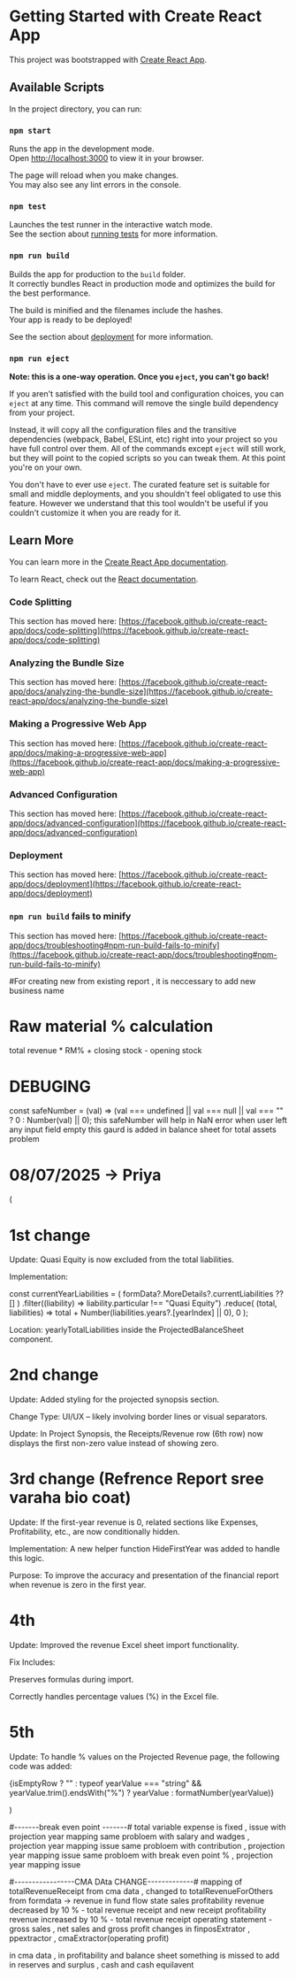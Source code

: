 # Getting Started with Create React App

This project was bootstrapped with [Create React App](https://github.com/facebook/create-react-app).

## Available Scripts

In the project directory, you can run:

### `npm start`

Runs the app in the development mode.\
Open [http://localhost:3000](http://localhost:3000) to view it in your browser.

The page will reload when you make changes.\
You may also see any lint errors in the console.

### `npm test`

Launches the test runner in the interactive watch mode.\
See the section about [running tests](https://facebook.github.io/create-react-app/docs/running-tests) for more information.

### `npm run build`

Builds the app for production to the `build` folder.\
It correctly bundles React in production mode and optimizes the build for the best performance.

The build is minified and the filenames include the hashes.\
Your app is ready to be deployed!

See the section about [deployment](https://facebook.github.io/create-react-app/docs/deployment) for more information.

### `npm run eject`

**Note: this is a one-way operation. Once you `eject`, you can't go back!**

If you aren't satisfied with the build tool and configuration choices, you can `eject` at any time. This command will remove the single build dependency from your project.

Instead, it will copy all the configuration files and the transitive dependencies (webpack, Babel, ESLint, etc) right into your project so you have full control over them. All of the commands except `eject` will still work, but they will point to the copied scripts so you can tweak them. At this point you're on your own.

You don't have to ever use `eject`. The curated feature set is suitable for small and middle deployments, and you shouldn't feel obligated to use this feature. However we understand that this tool wouldn't be useful if you couldn't customize it when you are ready for it.

## Learn More

You can learn more in the [Create React App documentation](https://facebook.github.io/create-react-app/docs/getting-started).

To learn React, check out the [React documentation](https://reactjs.org/).

### Code Splitting

This section has moved here: [https://facebook.github.io/create-react-app/docs/code-splitting](https://facebook.github.io/create-react-app/docs/code-splitting)

### Analyzing the Bundle Size

This section has moved here: [https://facebook.github.io/create-react-app/docs/analyzing-the-bundle-size](https://facebook.github.io/create-react-app/docs/analyzing-the-bundle-size)

### Making a Progressive Web App

This section has moved here: [https://facebook.github.io/create-react-app/docs/making-a-progressive-web-app](https://facebook.github.io/create-react-app/docs/making-a-progressive-web-app)

### Advanced Configuration

This section has moved here: [https://facebook.github.io/create-react-app/docs/advanced-configuration](https://facebook.github.io/create-react-app/docs/advanced-configuration)

### Deployment

This section has moved here: [https://facebook.github.io/create-react-app/docs/deployment](https://facebook.github.io/create-react-app/docs/deployment)

### `npm run build` fails to minify

This section has moved here: [https://facebook.github.io/create-react-app/docs/troubleshooting#npm-run-build-fails-to-minify](https://facebook.github.io/create-react-app/docs/troubleshooting#npm-run-build-fails-to-minify)

#For creating new from existing report , it is neccessary to add new business name

# Raw material % calculation

total revenue \* RM% + closing stock - opening stock

# DEBUGING

const safeNumber = (val) => (val === undefined || val === null || val === "" ? 0 : Number(val) || 0);
this safeNumber will help in NaN error
when user left any input field empty
this gaurd is added in balance sheet for total assets problem

# 08/07/2025 -> Priya

(

# 1st change

Update: Quasi Equity is now excluded from the total liabilities.

Implementation:

const currentYearLiabilities = (
formData?.MoreDetails?.currentLiabilities ?? []
)
.filter((liability) => liability.particular !== "Quasi Equity")
.reduce(
(total, liabilities) =>
total + Number(liabilities.years?.[yearIndex] || 0),
0
);

Location: yearlyTotalLiabilities inside the ProjectedBalanceSheet component.

# 2nd change

Update: Added styling for the projected synopsis section.

Change Type: UI/UX – likely involving border lines or visual separators.

Update: In Project Synopsis, the Receipts/Revenue row (6th row) now displays the first non-zero value instead of showing zero.

# 3rd change (Refrence Report sree varaha bio coat)

Update: If the first-year revenue is 0, related sections like Expenses, Profitability, etc., are now conditionally hidden.

Implementation: A new helper function HideFirstYear was added to handle this logic.

Purpose: To improve the accuracy and presentation of the financial report when revenue is zero in the first year.

# 4th

Update: Improved the revenue Excel sheet import functionality.

Fix Includes:

Preserves formulas during import.

Correctly handles percentage values (%) in the Excel file.

# 5th

Update: To handle % values on the Projected Revenue page, the following code was added:

{isEmptyRow
? ""
: typeof yearValue === "string" &&
yearValue.trim().endsWith("%")
? yearValue
: formatNumber(yearValue)}

)




#-------break even point -------#
total variable expense is fixed , issue with projection year mapping 
same probloem with salary and wadges , projection year mapping issue 
same probloem with contribution , projection year mapping issue 
same probloem with break even point % , projection year mapping issue 

#-----------------CMA DAta CHANGE-------------#
mapping of totalRevenueReceipt from cma data , changed to totalRevenueForOthers from formdata -> revenue in 
fund flow state sales 
profitability revenue decreased by 10 % - total revenue receipt and new receipt 
profitability revenue increased by 10 % - total revenue receipt 
operating statement - gross sales , net sales and gross profit 
changes in finposExtrator , ppextractor , cmaExtractor(operating profit)

in cma data , in profitability and balance sheet something is missed to add in reserves and surplus , cash and cash equilavent

